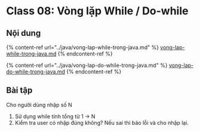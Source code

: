# Class 08: Vòng lặp While / Do-while

## Nội dung

{% content-ref url="../java/vong-lap-while-trong-java.md" %}
[vong-lap-while-trong-java.md](../java/vong-lap-while-trong-java.md)
{% endcontent-ref %}

{% content-ref url="../java/vong-lap-do-while-trong-java.md" %}
[vong-lap-do-while-trong-java.md](../java/vong-lap-do-while-trong-java.md)
{% endcontent-ref %}



## Bài tập

Cho người dùng nhập số N&#x20;

1. Sử dụng while tính tổng từ 1 -> N
2. Kiểm tra user có nhập đúng không? Nếu sai thì báo lỗi và cho nhập lại.
